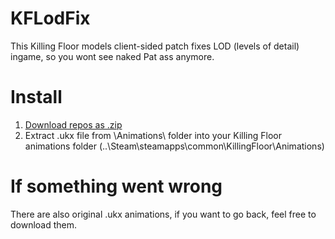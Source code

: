 # KFLodFix
This Killing Floor models client-sided patch fixes LOD (levels of detail) ingame, so you wont see naked Pat ass anymore.

# Install
1. [Download repos as .zip](https://github.com/rinneten/KFLodFix/archive/refs/heads/main.zip)
2. Extract .ukx file from \Animations\ folder into your Killing Floor animations folder (..\Steam\steamapps\common\KillingFloor\Animations\)

# If something went wrong
There are also original .ukx animations, if you want to go back, feel free to download them.
